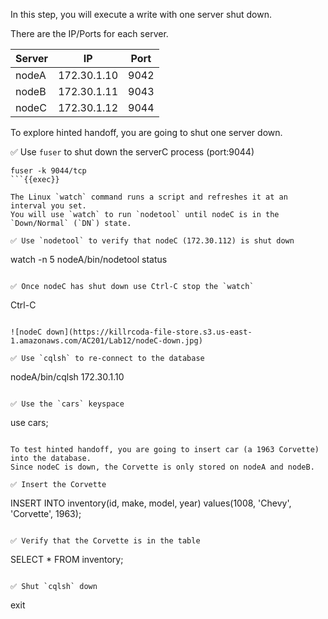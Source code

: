 In this step, you will execute a write with one server shut down. 

There are the IP/Ports for each server.

| Server | IP | Port |
| ----------- | ----------- | ----------- |
| nodeA | 172.30.1.10 | 9042 |
| nodeB | 172.30.1.11 | 9043 |
| nodeC | 172.30.1.12 | 9044 |

To explore hinted handoff, you are going to shut one server down.

✅ Use `fuser` to shut down the serverC process (port:9044)
```
fuser -k 9044/tcp
```{{exec}}

The Linux `watch` command runs a script and refreshes it at an interval you set.
You will use `watch` to run `nodetool` until nodeC is in the `Down/Normal` (`DN`) state.

✅ Use `nodetool` to verify that nodeC (172.30.112) is shut down
```
watch -n 5 nodeA/bin/nodetool status
```{{exec}}

✅ Once nodeC has shut down use Ctrl-C stop the `watch`
```
Ctrl-C
```{{exec interrupt}}

![nodeC down](https://killrcoda-file-store.s3.us-east-1.amazonaws.com/AC201/Lab12/nodeC-down.jpg)

✅ Use `cqlsh` to re-connect to the database
```
nodeA/bin/cqlsh 172.30.1.10
```{{exec}}

✅ Use the `cars` keyspace
```
use cars;
```{{exec}}

To test hinted handoff, you are going to insert car (a 1963 Corvette) into the database.
Since nodeC is down, the Corvette is only stored on nodeA and nodeB.

✅ Insert the Corvette
```
INSERT INTO inventory(id, make, model, year) 
  values(1008, 'Chevy', 'Corvette', 1963);
```{{exec}}

✅ Verify that the Corvette is in the table
```
SELECT * FROM inventory;
```{{exec}}

✅ Shut `cqlsh` down
```
exit
```{{exec}}